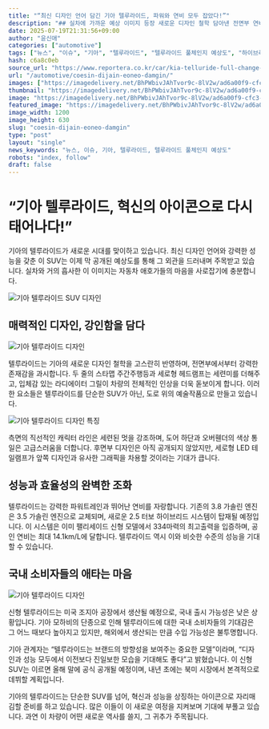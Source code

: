 ```yaml
---
title: "“최신 디자인 언어 담긴 기아 텔루라이드, 파워와 연비 모두 잡았다!”"
description: "## 실차에 가까운 예상 이미지 등장 새로운 디자인 철학 담아낸 전면부 연비·성능 모두 잡은 하이브리드 탑재 ..."
date: 2025-07-19T21:31:56+09:00
author: "윤신애"
categories: ["automotive"]
tags: ["뉴스", "이슈", "기아", "텔루라이드", "텔루라이드 풀체인지 예상도", "하이브리드", "디자인 철학"]
hash: c6a8c0eb
source_url: "https://www.reportera.co.kr/car/kia-telluride-full-change-rendering/"
url: "/automotive/coesin-dijain-eoneo-damgin/"
images: ["https://imagedelivery.net/BhPWbivJAhTvor9c-8lV2w/ad6a00f9-cfc3-4b97-9c29-4dc82061fa00/public", "https://imagedelivery.net/BhPWbivJAhTvor9c-8lV2w/8ed836c4-0abf-4e61-a158-3f6e7edede00/public", "https://imagedelivery.net/BhPWbivJAhTvor9c-8lV2w/981af38d-bfd4-489a-6e63-c3774a59ff00/public", "https://imagedelivery.net/BhPWbivJAhTvor9c-8lV2w/b838575c-3187-4ef2-3160-9f607cbfd500/public"]
thumbnail: "https://imagedelivery.net/BhPWbivJAhTvor9c-8lV2w/ad6a00f9-cfc3-4b97-9c29-4dc82061fa00/public"
image: "https://imagedelivery.net/BhPWbivJAhTvor9c-8lV2w/ad6a00f9-cfc3-4b97-9c29-4dc82061fa00/public"
featured_image: "https://imagedelivery.net/BhPWbivJAhTvor9c-8lV2w/ad6a00f9-cfc3-4b97-9c29-4dc82061fa00/public"
image_width: 1200
image_height: 630
slug: "coesin-dijain-eoneo-damgin"
type: "post"
layout: "single"
news_keywords: "뉴스, 이슈, 기아, 텔루라이드, 텔루라이드 풀체인지 예상도"
robots: "index, follow"
draft: false
---
```


# “기아 텔루라이드, 혁신의 아이콘으로 다시 태어나다!”

기아의 텔루라이드가 새로운 시대를 맞이하고 있습니다. 최신 디자인 언어와 강력한 성능을 갖춘 이 SUV는 이제 막 공개된 예상도를 통해 그 외관을 드러내며 주목받고 있습니다. 실차와 거의 흡사한 이 이미지는 자동차 애호가들의 마음을 사로잡기에 충분합니다.


![기아 텔루라이드 SUV 디자인](https://imagedelivery.net/BhPWbivJAhTvor9c-8lV2w/ad6a00f9-cfc3-4b97-9c29-4dc82061fa00/public)


## 매력적인 디자인, 강인함을 담다


![기아 텔루라이드 디자인](https://imagedelivery.net/BhPWbivJAhTvor9c-8lV2w/981af38d-bfd4-489a-6e63-c3774a59ff00/public)


텔루라이드는 기아의 새로운 디자인 철학을 고스란히 반영하며, 전면부에서부터 강력한 존재감을 과시합니다. 두 줄의 스타맵 주간주행등과 세로형 헤드램프는 세련미를 더해주고, 입체감 있는 라디에이터 그릴이 차량의 전체적인 인상을 더욱 돋보이게 합니다. 이러한 요소들은 텔루라이드를 단순한 SUV가 아닌, 도로 위의 예술작품으로 만들고 있습니다.


![기아 텔루라이드 디자인 특징](https://imagedelivery.net/BhPWbivJAhTvor9c-8lV2w/8ed836c4-0abf-4e61-a158-3f6e7edede00/public)


측면의 직선적인 캐릭터 라인은 세련된 멋을 강조하며, 도어 하단과 오버휀더의 색상 통일은 고급스러움을 더합니다. 후면부 디자인은 아직 공개되지 않았지만, 세로형 LED 테일램프가 앞쪽 디자인과 유사한 그래픽을 차용할 것이라는 기대가 큽니다.

## 성능과 효율성의 완벽한 조화

텔루라이드는 강력한 파워트레인과 뛰어난 연비를 자랑합니다. 기존의 3.8 가솔린 엔진은 3.5 가솔린 엔진으로 교체되며, 새로운 2.5 터보 하이브리드 시스템이 탑재될 예정입니다. 이 시스템은 이미 팰리세이드 신형 모델에서 334마력의 최고출력을 입증하며, 공인 연비는 최대 14.1km/L에 달합니다. 텔루라이드 역시 이와 비슷한 수준의 성능을 기대할 수 있습니다.

## 국내 소비자들의 애타는 마음


![기아 텔루라이드 디자인](https://imagedelivery.net/BhPWbivJAhTvor9c-8lV2w/b838575c-3187-4ef2-3160-9f607cbfd500/public)


신형 텔루라이드는 미국 조지아 공장에서 생산될 예정으로, 국내 출시 가능성은 낮은 상황입니다. 기아 모하비의 단종으로 인해 텔루라이드에 대한 국내 소비자들의 기대감은 그 어느 때보다 높아지고 있지만, 해외에서 생산되는 만큼 수입 가능성은 불투명합니다.

기아 관계자는 “텔루라이드는 브랜드의 방향성을 보여주는 중요한 모델”이라며, “디자인과 성능 모두에서 이전보다 진일보한 모습을 기대해도 좋다”고 밝혔습니다. 이 신형 SUV는 이르면 올해 말에 공식 공개될 예정이며, 내년 초에는 북미 시장에서 본격적으로 데뷔할 계획입니다.

기아의 텔루라이드는 단순한 SUV를 넘어, 혁신과 성능을 상징하는 아이콘으로 자리매김할 준비를 하고 있습니다. 많은 이들이 이 새로운 여정을 지켜보며 기대에 부풀고 있습니다. 과연 이 차량이 어떤 새로운 역사를 쓸지, 그 귀추가 주목됩니다.
